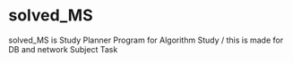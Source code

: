 # solved_MS
solved_MS is Study Planner Program for Algorithm Study / this is made for DB and network Subject Task
